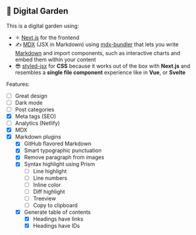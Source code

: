 ## 🌱 Digital Garden

This is a digital garden using:

- ⚛️ [Next.js](https://nextjs.org/) for the frontend
- ✍ [MDX](https://mdxjs.com/) (JSX in Markdown) using [mdx-bundler](https://github.com/kentcdodds/mdx-bundler) that lets you write [Markdown](https://daringfireball.net/projects/markdown/) and import components, such as interactive charts and embed them within your content
- 😎 [styled-jsx](https://github.com/vercel/styled-jsx) for **CSS** because it works out of the box with **Next.js** and resembles a **single file component** experience like in **Vue**, or **Svelte**

Features:

- [ ] Great design
- [ ] Dark mode
- [ ] Post categories
- [x] Meta tags (SEO)
- [ ] Analytics (Netlify)
- [x] MDX
- [x] Markdown plugins
  - [x] GitHub flavored Markdown
  - [x] Smart typographic punctuation
  - [x] Remove paragraph from images
  - [x] Syntax highlight using Prism
    - [ ] Line highlight
    - [ ] Line numbers
    - [ ] Inline color
    - [ ] Diff highlight
    - [ ] Treeview
    - [ ] Copy to clipboard
  - [x] Generate table of contents
    - [x] Headings have links
    - [x] Headings have IDs

